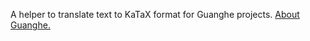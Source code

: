 A helper to translate text to KaTaX format for Guanghe projects. 
[About Guanghe.](https://github.com/guanghetv)
